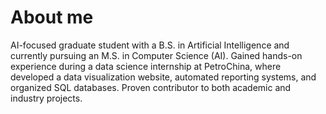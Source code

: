 # About me
AI-focused graduate student with a B.S. in Artificial Intelligence and currently pursuing an M.S. in Computer Science (AI). 
Gained hands-on experience during a data science internship at PetroChina, where developed a data visualization website, 
automated reporting systems, and organized SQL databases. Proven contributor to both academic and industry projects.

<!--
**Hermit888/Hermit888** is a ✨ _special_ ✨ repository because its `README.md` (this file) appears on your GitHub profile.

Here are some ideas to get you started:

- 🔭 I’m currently working on ...
- 🌱 I’m currently learning ...
- 👯 I’m looking to collaborate on ...
- 🤔 I’m looking for help with ...
- 💬 Ask me about ...
- 📫 How to reach me: ...
- 😄 Pronouns: ...
- ⚡ Fun fact: ...
-->
